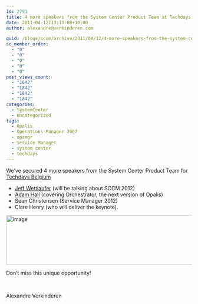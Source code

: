 ```yaml
---
id: 2791
title: 4 more speakers from the System Center Product Team at Techdays Belgium
date: 2011-04-12T13:13:08+10:00
author: alexandre@verkinderen.com

guid: /blogs/scom/archive/2011/04/12/4-more-speakers-from-the-system-center-product-team-at-techdays-belgium.aspx
sc_member_order:
  - "0"
  - "0"
  - "0"
  - "0"
  - "0"
post_views_count:
  - "1842"
  - "1842"
  - "1842"
  - "1842"
categories:
  - SystemCenter
  - Uncategorized
tags:
  - Opalis
  - Operations Manager 2007
  - opsmgr
  - Service Manager
  - system center
  - techdays
---
```

We&#8217;ve secured 4 more speakers from the System Center Product Team for <a href="http://www.microsoft.com/belux/techdays/2011/" target="_blank">Techdays Belgium</a>

  * <a href="http://blogs.technet.com/b/systemcenter/" target="_blank">Jeff Wettlaufer</a> (will be talking about SCCM 2012) 
  * <a href="http://blogs.technet.com/b/adhall/" target="_blank">Adam Hall</a> (covering Orchestrator, the next version of Opalis) 
  * Sean Christensen (Service Manager 2012)
  * Clare Henry (who will deliver the keynote).

[<img style="border-bottom: 0px;border-left: 0px;border-top: 0px;border-right: 0px" border="0" alt="image" src="https://mscloudstorage.blob.core.windows.net/mscloudstorage//2012/06/image_thumb_2EAF5212.png" width="644" height="134" />](https://mscloudstorage.blob.core.windows.net/mscloudstorage//2012/06/image_19151975.png) 

Don’t miss this unique opportunity!

&#160;

Alexandre Verkinderen
